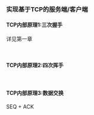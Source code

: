 ### 实现基于TCP的服务端/客户端

#### TCP内部原理1:三次握手

详见第一章

</br>

#### TCP内部原理2:四次挥手



</br>

#### TCP内部原理3:数据交换

SEQ + ACK











